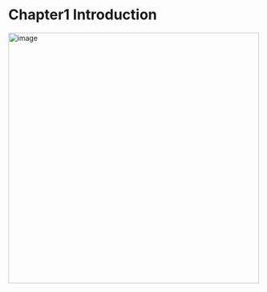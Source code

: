 # Chapter1 Introduction
<img width="500" alt="image" src="https://user-images.githubusercontent.com/105503216/227704162-8785a939-5444-41f6-8a71-d99776d0f35b.png">
